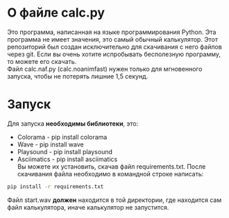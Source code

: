 # О файле calc.py
Это программа, написанная на языке программирования Python.
Эта программа не имеет значения, это самый обычный калькулятор.
Этот репозиторий был создан исключительно для скачивания с него файлов через git.
Если вы очень хотите испробывать бесполезную программу, то можете его скачать.    
Файл calc.naf.py (calc.noanimfast) нужен только для мгновенного запуска, чтобы не потерять лишние 1,5 секунд.
# Запуск
Для запуска **необходимы библиотеки**, это:    
+ Colorama - pip install colorama    
+ Wave - pip install wave    
+ Playsound - pip install playsound    
+ Asciimatics - pip install asciimatics    
Вы можете их установить, скачав файл requirements.txt. После скачивания файла необходимо в командной строке написать:    
```bash
pip install -r requirements.txt    
```    
Файл start.wav **должен** находится в той директории, где находится сам файл калькулятора, иначе калькулятор не запустится.    
